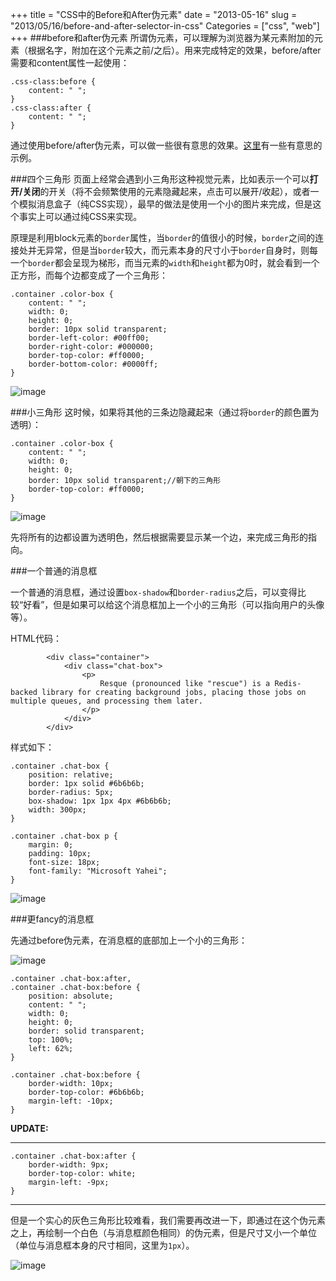 +++
title = "CSS中的Before和After伪元素"
date = "2013-05-16"
slug = "2013/05/16/before-and-after-selector-in-css"
Categories = ["css", "web"]
+++
###before和after伪元素
所谓伪元素，可以理解为浏览器为某元素附加的元素（根据名字，附加在这个元素之前/之后）。用来完成特定的效果，before/after需要和content属性一起使用：

```
.css-class:before {
	content: " ";
}
.css-class:after {
	content: " ";
}
```

通过使用before/after伪元素，可以做一些很有意思的效果。[这里](http://css-tricks.com/pseudo-element-roundup/)有一些有意思的示例。

###四个三角形
页面上经常会遇到小三角形这种视觉元素，比如表示一个可以**打开/关闭**的开关（将不会频繁使用的元素隐藏起来，点击可以展开/收起），或者一个模拟消息盒子（纯CSS实现），最早的做法是使用一个小的图片来完成，但是这个事实上可以通过纯CSS来实现。

原理是利用block元素的`border`属性，当`border`的值很小的时候，`border`之间的连接处并无异常，但是当`border`较大，而元素本身的尺寸小于`border`自身时，则每一个`border`都会呈现为梯形，而当元素的`width`和`height`都为0时，就会看到一个正方形，而每个边都变成了一个三角形：

```
.container .color-box {
	content: " ";
	width: 0;
	height: 0;
	border: 10px solid transparent;
	border-left-color: #00ff00;
	border-right-color: #000000;
	border-top-color: #ff0000;
	border-bottom-color: #0000ff;
}
```

![image](/images/2013/05/color-box.png)

###小三角形
这时候，如果将其他的三条边隐藏起来（通过将`border`的颜色置为透明）：

```
.container .color-box {
	content: " ";
	width: 0;
	height: 0;
	border: 10px solid transparent;//朝下的三角形
	border-top-color: #ff0000;
}
```

![image](/images/2013/05/triggle.png)

先将所有的边都设置为透明色，然后根据需要显示某一个边，来完成三角形的指向。

###一个普通的消息框

一个普通的消息框，通过设置`box-shadow`和`border-radius`之后，可以变得比较“好看”，但是如果可以给这个消息框加上一个小的三角形（可以指向用户的头像等）。

HTML代码：

```
		<div class="container">
			<div class="chat-box">
				<p>
					Resque (pronounced like "rescue") is a Redis-backed library for creating background jobs, placing those jobs on multiple queues, and processing them later.
				</p>
			</div>
		</div>
```

样式如下：

```
.container .chat-box {
	position: relative;
	border: 1px solid #6b6b6b;
	border-radius: 5px;
	box-shadow: 1px 1px 4px #6b6b6b;
	width: 300px;
}

.container .chat-box p {
	margin: 0;
	padding: 10px;
	font-size: 18px;
	font-family: "Microsoft Yahei";
}
```

![image](/images/2013/05/box.png)

###更fancy的消息框

先通过before伪元素，在消息框的底部加上一个小的三角形：

![image](/images/2013/05/box-triggle-gray.png)

```
.container .chat-box:after, 
.container .chat-box:before {
	position: absolute;
	content: " ";
	width: 0;
	height: 0;
	border: solid transparent;
	top: 100%;
	left: 62%;
} 

.container .chat-box:before {
	border-width: 10px;
	border-top-color: #6b6b6b;
	margin-left: -10px;
}
```

**UPDATE:**
- - -

```
.container .chat-box:after {
	border-width: 9px;
	border-top-color: white;
	margin-left: -9px;
}
```

- - -

但是一个实心的灰色三角形比较难看，我们需要再改进一下，即通过在这个伪元素之上，再绘制一个白色（与消息框颜色相同）的伪元素，但是尺寸又小一个单位（单位与消息框本身的尺寸相同，这里为`1px`）。

![image](/images/2013/05/box-triggle-both.png)

